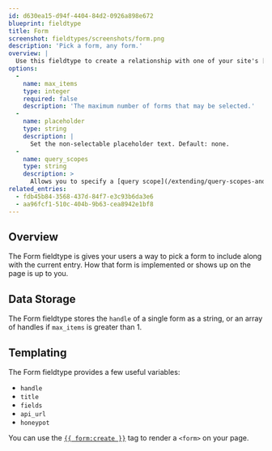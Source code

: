 ```yaml
---
id: d630ea15-d94f-4404-84d2-0926a898e672
blueprint: fieldtype
title: Form
screenshot: fieldtypes/screenshots/form.png
description: 'Pick a form, any form.'
overview: |
  Use this fieldtype to create a relationship with one of your site's [forms](/forms).
options:
  -
    name: max_items
    type: integer
    required: false
    description: 'The maximum number of forms that may be selected.'
  -
    name: placeholder
    type: string
    description: |
      Set the non-selectable placeholder text. Default: none.
  -
    name: query_scopes
    type: string
    description: >
      Allows you to specify a [query scope](/extending/query-scopes-and-filters#scopes) which should be applied when retrieving selectable forms.
related_entries:
  - fdb45b84-3568-437d-84f7-e3c93b6da3e6
  - aa96fcf1-510c-404b-9b63-cea8942e1bf8
---
```

## Overview

The Form fieldtype is gives your users a way to pick a form to include along with the current entry. How that form is implemented or shows up on the page is up to you.

## Data Storage

The Form fieldtype stores the `handle` of a single form as a string, or an array of handles if `max_items` is greater than 1.

## Templating

The Form fieldtype provides a few useful variables:

* `handle`
* `title`
* `fields`
* `api_url`
* `honeypot`

You can use the [`{{ form:create }}`](/tags/form-create) tag to render a `<form>` on your page.
